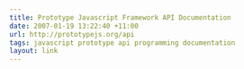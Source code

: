 ```yaml
---
title: Prototype Javascript Framework API Documentation
date: 2007-01-19 13:22:40 +11:00
url: http://prototypejs.org/api
tags: javascript prototype api programming documentation
layout: link
---
```

